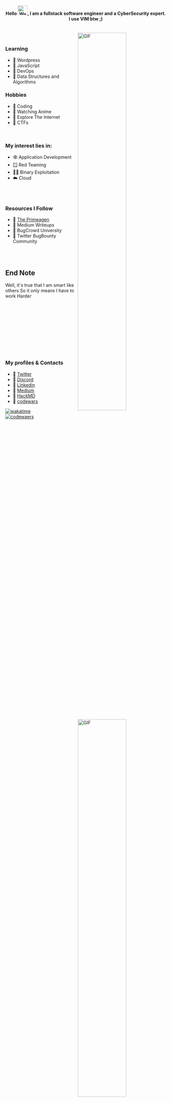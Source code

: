 <!--## 💰 You can help me by Donating
[![BuyMeACoffee](https://img.shields.io/badge/Buy%20Me%20a%20Coffee-ffdd00?style=for-the-badge&logo=buy-me-a-coffee&logoColor=black)](https://buymeacoffee.com/k0r3s) -->



<h4 align="center">Hello <img src="https://raw.githubusercontent.com/nixin72/nixin72/master/wave.gif" 
         alt="Waving hand animated gif"
         height="30"
         width="30" />, I am a fullstack software engineer and a CyberSecurity expert. I use VIM btw ;)
</h4>
</br>
<img hight="900" width="55%" alt="GIF" align="right" src="https://i.imgur.com/AkAj5H5.gif"> 

<!--<img heght="900" width="500" alt="GIF" align="right" src="https://i.imgur.com/3EYMoNv.gif">-->


</br>


### Learning
- 🔰 Wordpress
- 🔰 JavaScript
- 🔰 DevOps
- 🔰 Data Structures and Algorithms


### Hobbies
- 🔰 Coding
- 🔰 Watching Anime
- 🔰 Explore The Internet
- 🔰 CTFs

</br>


### My interest lies in:
- 🕸️ Application Development
- 🪟 Red Teaming
- 👨‍💻 Binary Exploitation
- ☁️ Cloud

<img width="55%" alt="GIF" align="right" src="https://media.giphy.com/media/UGWpLb1b4KddktMz0y/giphy-downsized.gif">
</br>
</br>

### Resources I Follow
- 🔰 [The Primeagen](https://www.youtube.com/watch?v=FrMRyXtiJkc&list=PLm323Lc7iSW_wuxqmKx_xxNtJC_hJbQ7R&index=7&t=167s)
- 🔰 Medium Writeups
- 🔰 BugCrowd University
- 🔰 Twitter BugBounty Community


</br>
</br>

## End Note

Well, it's true that I am smart like others
So it only means I have to work Harder 

</br>
<img heght="400" width="50%" alt="GIF" align="right" src="https://i.imgur.com/S4HkTH7.gif">

<img hight="300" width="40%" alt="streaks" align="left" src="https://github-readme-streak-stats.herokuapp.com/?user=0xAckerMan&theme=merko&hide_border=false">

</br>
</br>
</br>
</br>
</br>
</br>
</br>
</br>

### My profiles & Contacts
- 🔰 [Twitter](https://twitter.com/devjutsu_)
- 🔰 [Discord](https://discord.com/channels/@AckerMan#4743)
- 🔰 [Linkedin](https://www.linkedin.com/in/joelkores/)
- 🔰 [Medium](https://medium.com/@kor3s)
- 🔰 [HackMD](https://hackmd.io/@k0r3s)
- 🔰 [codewars](https://www.codewars.com/users/kOr3s/)




[![wakatime](https://wakatime.com/badge/user/c371fe1f-df38-484f-980d-d7b09b76a1c0.svg)](https://wakatime.com/@c371fe1f-df38-484f-980d-d7b09b76a1c0)
<br>
[![codewaers](https://www.codewars.com/users/kOr3s/badges/small)](https://www.codewars.com/users/kOr3s)